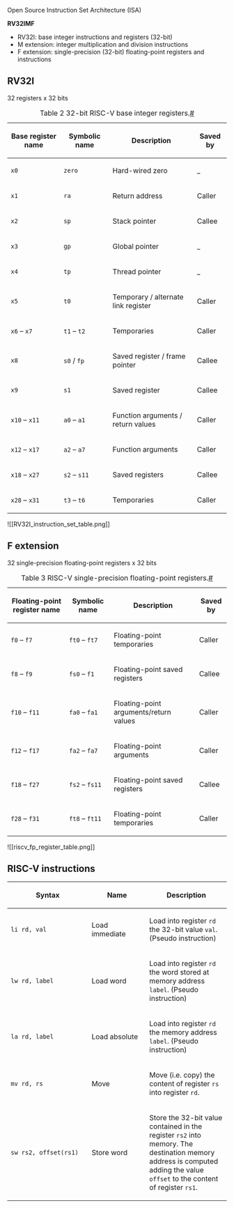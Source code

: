 Open Source Instruction Set Architecture (ISA)

**RV32IMF**
- RV32I: base integer instructions and registers (32-bit)
- M extension: integer multiplication and division instructions
- F extension: single-precision (32-bit) floating-point registers and instructions

## RV32I

32 registers x 32 bits

<table class="table" id="table-riscv-base-registers">
<caption><span class="caption-number">Table 2 </span><span class="caption-text">32-bit RISC-V base integer registers.</span><a class="headerlink" href="#table-riscv-base-registers" title="Link to this table">#</a></caption>
<thead>
<tr class="row-odd"><th class="head"><p>Base register name</p></th>
<th class="head"><p>Symbolic name</p></th>
<th class="head"><p>Description</p></th>
<th class="head"><p>Saved by</p></th>
</tr>
</thead>
<tbody>
<tr class="row-even"><td><p><code class="docutils literal notranslate"><span class="pre">x0</span></code></p></td>
<td><p><code class="docutils literal notranslate"><span class="pre">zero</span></code></p></td>
<td><p>Hard-wired zero</p></td>
<td><p>_</p></td>
</tr>
<tr class="row-odd"><td><p><code class="docutils literal notranslate"><span class="pre">x1</span></code></p></td>
<td><p><code class="docutils literal notranslate"><span class="pre">ra</span></code></p></td>
<td><p>Return address</p></td>
<td><p>Caller</p></td>
</tr>
<tr class="row-even"><td><p><code class="docutils literal notranslate"><span class="pre">x2</span></code></p></td>
<td><p><code class="docutils literal notranslate"><span class="pre">sp</span></code></p></td>
<td><p>Stack pointer</p></td>
<td><p>Callee</p></td>
</tr>
<tr class="row-odd"><td><p><code class="docutils literal notranslate"><span class="pre">x3</span></code></p></td>
<td><p><code class="docutils literal notranslate"><span class="pre">gp</span></code></p></td>
<td><p>Global pointer</p></td>
<td><p>_</p></td>
</tr>
<tr class="row-even"><td><p><code class="docutils literal notranslate"><span class="pre">x4</span></code></p></td>
<td><p><code class="docutils literal notranslate"><span class="pre">tp</span></code></p></td>
<td><p>Thread pointer</p></td>
<td><p>_</p></td>
</tr>
<tr class="row-odd"><td><p><code class="docutils literal notranslate"><span class="pre">x5</span></code></p></td>
<td><p><code class="docutils literal notranslate"><span class="pre">t0</span></code></p></td>
<td><p>Temporary / alternate link register</p></td>
<td><p>Caller</p></td>
</tr>
<tr class="row-even"><td><p><code class="docutils literal notranslate"><span class="pre">x6</span></code> – <code class="docutils literal notranslate"><span class="pre">x7</span></code></p></td>
<td><p><code class="docutils literal notranslate"><span class="pre">t1</span></code> – <code class="docutils literal notranslate"><span class="pre">t2</span></code></p></td>
<td><p>Temporaries</p></td>
<td><p>Caller</p></td>
</tr>
<tr class="row-odd"><td><p><code class="docutils literal notranslate"><span class="pre">x8</span></code></p></td>
<td><p><code class="docutils literal notranslate"><span class="pre">s0</span></code> / <code class="docutils literal notranslate"><span class="pre">fp</span></code></p></td>
<td><p>Saved register / frame pointer</p></td>
<td><p>Callee</p></td>
</tr>
<tr class="row-even"><td><p><code class="docutils literal notranslate"><span class="pre">x9</span></code></p></td>
<td><p><code class="docutils literal notranslate"><span class="pre">s1</span></code></p></td>
<td><p>Saved register</p></td>
<td><p>Callee</p></td>
</tr>
<tr class="row-odd"><td><p><code class="docutils literal notranslate"><span class="pre">x10</span></code> – <code class="docutils literal notranslate"><span class="pre">x11</span></code></p></td>
<td><p><code class="docutils literal notranslate"><span class="pre">a0</span></code> – <code class="docutils literal notranslate"><span class="pre">a1</span></code></p></td>
<td><p>Function arguments / return values</p></td>
<td><p>Caller</p></td>
</tr>
<tr class="row-even"><td><p><code class="docutils literal notranslate"><span class="pre">x12</span></code> – <code class="docutils literal notranslate"><span class="pre">x17</span></code></p></td>
<td><p><code class="docutils literal notranslate"><span class="pre">a2</span></code> – <code class="docutils literal notranslate"><span class="pre">a7</span></code></p></td>
<td><p>Function arguments</p></td>
<td><p>Caller</p></td>
</tr>
<tr class="row-odd"><td><p><code class="docutils literal notranslate"><span class="pre">x18</span></code> – <code class="docutils literal notranslate"><span class="pre">x27</span></code></p></td>
<td><p><code class="docutils literal notranslate"><span class="pre">s2</span></code> – <code class="docutils literal notranslate"><span class="pre">s11</span></code></p></td>
<td><p>Saved registers</p></td>
<td><p>Callee</p></td>
</tr>
<tr class="row-even"><td><p><code class="docutils literal notranslate"><span class="pre">x28</span></code> – <code class="docutils literal notranslate"><span class="pre">x31</span></code></p></td>
<td><p><code class="docutils literal notranslate"><span class="pre">t3</span></code> – <code class="docutils literal notranslate"><span class="pre">t6</span></code></p></td>
<td><p>Temporaries</p></td>
<td><p>Caller</p></td>
</tr>
</tbody>
</table>

![[RV32I_instruction_set_table.png]]

## F extension

32 single-precision floating-point registers x 32 bits

<table class="table" id="table-riscv-fp-registers">
<caption><span class="caption-number">Table 3 </span><span class="caption-text">RISC-V single-precision floating-point registers.</span><a class="headerlink" href="#table-riscv-fp-registers" title="Link to this table">#</a></caption>
<thead>
<tr class="row-odd"><th class="head"><p>Floating-point register name</p></th>
<th class="head"><p>Symbolic name</p></th>
<th class="head"><p>Description</p></th>
<th class="head"><p>Saved by</p></th>
</tr>
</thead>
<tbody>
<tr class="row-even"><td><p><code class="docutils literal notranslate"><span class="pre">f0</span></code> – <code class="docutils literal notranslate"><span class="pre">f7</span></code></p></td>
<td><p><code class="docutils literal notranslate"><span class="pre">ft0</span></code> – <code class="docutils literal notranslate"><span class="pre">ft7</span></code></p></td>
<td><p>Floating-point temporaries</p></td>
<td><p>Caller</p></td>
</tr>
<tr class="row-odd"><td><p><code class="docutils literal notranslate"><span class="pre">f8</span></code> – <code class="docutils literal notranslate"><span class="pre">f9</span></code></p></td>
<td><p><code class="docutils literal notranslate"><span class="pre">fs0</span></code> – <code class="docutils literal notranslate"><span class="pre">f1</span></code></p></td>
<td><p>Floating-point saved registers</p></td>
<td><p>Callee</p></td>
</tr>
<tr class="row-even"><td><p><code class="docutils literal notranslate"><span class="pre">f10</span></code> – <code class="docutils literal notranslate"><span class="pre">f11</span></code></p></td>
<td><p><code class="docutils literal notranslate"><span class="pre">fa0</span></code> – <code class="docutils literal notranslate"><span class="pre">fa1</span></code></p></td>
<td><p>Floating-point arguments/return values</p></td>
<td><p>Caller</p></td>
</tr>
<tr class="row-odd"><td><p><code class="docutils literal notranslate"><span class="pre">f12</span></code> – <code class="docutils literal notranslate"><span class="pre">f17</span></code></p></td>
<td><p><code class="docutils literal notranslate"><span class="pre">fa2</span></code> – <code class="docutils literal notranslate"><span class="pre">fa7</span></code></p></td>
<td><p>Floating-point arguments</p></td>
<td><p>Caller</p></td>
</tr>
<tr class="row-even"><td><p><code class="docutils literal notranslate"><span class="pre">f18</span></code> – <code class="docutils literal notranslate"><span class="pre">f27</span></code></p></td>
<td><p><code class="docutils literal notranslate"><span class="pre">fs2</span></code> – <code class="docutils literal notranslate"><span class="pre">fs11</span></code></p></td>
<td><p>Floating-point saved registers</p></td>
<td><p>Callee</p></td>
</tr>
<tr class="row-odd"><td><p><code class="docutils literal notranslate"><span class="pre">f28</span></code> – <code class="docutils literal notranslate"><span class="pre">f31</span></code></p></td>
<td><p><code class="docutils literal notranslate"><span class="pre">ft8</span></code> – <code class="docutils literal notranslate"><span class="pre">ft11</span></code></p></td>
<td><p>Floating-point temporaries</p></td>
<td><p>Caller</p></td>
</tr>
</tbody>
</table>

![[riscv_fp_register_table.png]]

## RISC-V instructions

<table class="longtable table">
<colgroup>
<col style="width: 36.8%">
<col style="width: 26.3%">
<col style="width: 36.8%">
</colgroup>
<thead>
<tr class="row-odd"><th class="head"><p>Syntax</p></th>
<th class="head"><p>Name</p></th>
<th class="head"><p>Description</p></th>
</tr>
</thead>
<tbody>
<tr class="row-even"><td><p><code class="docutils literal notranslate"><span class="pre">li</span> <span class="pre">rd,</span> <span class="pre">val</span></code></p></td>
<td><p>Load immediate</p></td>
<td><p>Load into register <code class="docutils literal notranslate"><span class="pre">rd</span></code> the 32-bit value <code class="docutils literal notranslate"><span class="pre">val</span></code>.  (Pseudo instruction)</p></td>
</tr>
<tr class="row-odd"><td><p><code class="docutils literal notranslate"><span class="pre">lw</span> <span class="pre">rd,</span> <span class="pre">label</span></code></p></td>
<td><p>Load word</p></td>
<td><p>Load into register <code class="docutils literal notranslate"><span class="pre">rd</span></code> the word stored at memory address <code class="docutils literal notranslate"><span class="pre">label</span></code>.
(Pseudo instruction)</p></td>
</tr>
<tr class="row-even"><td><p><code class="docutils literal notranslate"><span class="pre">la</span> <span class="pre">rd,</span> <span class="pre">label</span></code></p></td>
<td><p>Load absolute</p></td>
<td><p>Load into register <code class="docutils literal notranslate"><span class="pre">rd</span></code> the memory address <code class="docutils literal notranslate"><span class="pre">label</span></code>.  (Pseudo instruction)</p></td>
</tr>
<tr class="row-odd"><td><p><code class="docutils literal notranslate"><span class="pre">mv</span> <span class="pre">rd,</span> <span class="pre">rs</span></code></p></td>
<td><p>Move</p></td>
<td><p>Move (i.e. copy) the content of register <code class="docutils literal notranslate"><span class="pre">rs</span></code> into register <code class="docutils literal notranslate"><span class="pre">rd</span></code>.</p></td>
</tr>
<tr class="row-even"><td><p><code class="docutils literal notranslate"><span class="pre">sw</span> <span class="pre">rs2,</span> <span class="pre">offset(rs1)</span></code></p></td>
<td><p>Store word</p></td>
<td><p>Store the 32-bit value contained in the register <code class="docutils literal notranslate"><span class="pre">rs2</span></code> into memory.  The
destination memory address is computed adding the value <code class="docutils literal notranslate"><span class="pre">offset</span></code> to the
content of register <code class="docutils literal notranslate"><span class="pre">rs1</span></code>.</p></td>
</tr>
</tbody>
</table>
